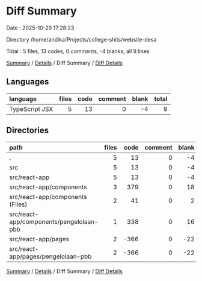 # Diff Summary

Date : 2025-10-29 17:28:23

Directory /home/andika/Projects/college-shits/website-desa

Total : 5 files, 13 codes, 0 comments, -4 blanks, all 9 lines

[Summary](results.md) / [Details](details.md) / Diff Summary / [Diff Details](diff-details.md)

## Languages

| language       | files | code | comment | blank | total |
| :------------- | ----: | ---: | ------: | ----: | ----: |
| TypeScript JSX |     5 |   13 |       0 |    -4 |     9 |

## Directories

| path                                     | files | code | comment | blank | total |
| :--------------------------------------- | ----: | ---: | ------: | ----: | ----: |
| .                                        |     5 |   13 |       0 |    -4 |     9 |
| src                                      |     5 |   13 |       0 |    -4 |     9 |
| src/react-app                            |     5 |   13 |       0 |    -4 |     9 |
| src/react-app/components                 |     3 |  379 |       0 |    18 |   397 |
| src/react-app/components (Files)         |     2 |   41 |       0 |     2 |    43 |
| src/react-app/components/pengelolaan-pbb |     1 |  338 |       0 |    16 |   354 |
| src/react-app/pages                      |     2 | -366 |       0 |   -22 |  -388 |
| src/react-app/pages/pengelolaan-pbb      |     2 | -366 |       0 |   -22 |  -388 |

[Summary](results.md) / [Details](details.md) / Diff Summary / [Diff Details](diff-details.md)
